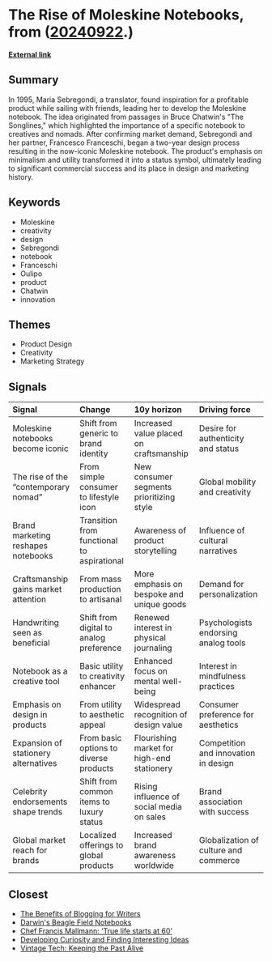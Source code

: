 # __The Rise of Moleskine Notebooks__, from ([20240922](https://kghosh.substack.com/p/20240922).)

__[External link](https://thewalrus.ca/moleskine/)__



## Summary

In 1995, Maria Sebregondi, a translator, found inspiration for a profitable product while sailing with friends, leading her to develop the Moleskine notebook. The idea originated from passages in Bruce Chatwin's "The Songlines," which highlighted the importance of a specific notebook to creatives and nomads. After confirming market demand, Sebregondi and her partner, Francesco Franceschi, began a two-year design process resulting in the now-iconic Moleskine notebook. The product's emphasis on minimalism and utility transformed it into a status symbol, ultimately leading to significant commercial success and its place in design and marketing history.

## Keywords

* Moleskine
* creativity
* design
* Sebregondi
* notebook
* Franceschi
* Oulipo
* product
* Chatwin
* innovation

## Themes

* Product Design
* Creativity
* Marketing Strategy

## Signals

| Signal                               | Change                                     | 10y horizon                                | Driving force                         |
|:-------------------------------------|:-------------------------------------------|:-------------------------------------------|:--------------------------------------|
| Moleskine notebooks become iconic    | Shift from generic to brand identity       | Increased value placed on craftsmanship    | Desire for authenticity and status    |
| The rise of the “contemporary nomad” | From simple consumer to lifestyle icon     | New consumer segments prioritizing style   | Global mobility and creativity        |
| Brand marketing reshapes notebooks   | Transition from functional to aspirational | Awareness of product storytelling          | Influence of cultural narratives      |
| Craftsmanship gains market attention | From mass production to artisanal          | More emphasis on bespoke and unique goods  | Demand for personalization            |
| Handwriting seen as beneficial       | Shift from digital to analog preference    | Renewed interest in physical journaling    | Psychologists endorsing analog tools  |
| Notebook as a creative tool          | Basic utility to creativity enhancer       | Enhanced focus on mental well-being        | Interest in mindfulness practices     |
| Emphasis on design in products       | From utility to aesthetic appeal           | Widespread recognition of design value     | Consumer preference for aesthetics    |
| Expansion of stationery alternatives | From basic options to diverse products     | Flourishing market for high-end stationery | Competition and innovation in design  |
| Celebrity endorsements shape trends  | Shift from common items to luxury status   | Rising influence of social media on sales  | Brand association with success        |
| Global market reach for brands       | Localized offerings to global products     | Increased brand awareness worldwide        | Globalization of culture and commerce |

## Closest

* [The Benefits of Blogging for Writers](6b3692a1d1a6c0c95fdf258204f85ebb)
* [Darwin's Beagle Field Notebooks](e1718dbfd1ea52b4030af92331bf20ae)
* [Chef Francis Mallmann: ‘True life starts at 60’](982af6b9fa60772a090849a7229a70bc)
* [Developing Curiosity and Finding Interesting Ideas](4b827b6a0c41e87019713723ad04efce)
* [Vintage Tech: Keeping the Past Alive](2a98922fc3676ea6365782ce075cf589)